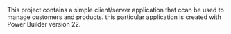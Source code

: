 This project contains a simple client/server application that ccan be used to manage customers and products. this particular application is created with Power Builder version 22. 
